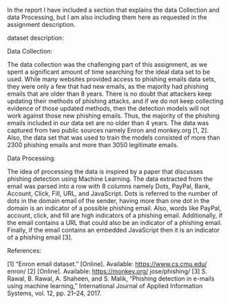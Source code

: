In the report I have included a section that explains the data Collection and data Processing, but I am also including them here as 
requested in the assignment description.

dataset description:

Data Collection:

The data collection was the challenging part of this assignment, as we spent a
significant amount of time searching for the ideal data set to be used. While
many websites provided access to phishing emails data sets, they were only a
few that had new emails, as the majority had phishing emails that are older
than 8 years. There is no doubt that attackers keep updating their methods
of phishing attacks, and if we do not keep collecting evidence of those updated methods, then the detection models will not work against those new
phishing emails. Thus, the majority of the phishing emails included in our
data set are no older than 4 years.
The data was captured from two public sources namely Enron and monkey.org [1, 2]. Also, the data set that was used to train the models consisted
of more than 2300 phishing emails and more than 3050 legitimate emails.



Data Processing:

The idea of processing the data is inspired by a paper that discusses phishing
detection using Machine Learning. The data extracted from the email was
parsed into a row with 8 columns namely Dots, PayPal, Bank, Account,
Click, Fill, URL, and JavaScript. Dots is referred to the number of dots in
the domain email of the sender, having more than one dot in the domain is
an indicator of a possible phishing email. Also, words like PayPal, account,
click, and fill are high indicators of a phishing email. Additionally, if the
email contains a URL that could also be an indicator of a phishing email.
Finally, if the email contains an embedded JavaScript then it is an indicator
of a phishing email [3].


References:

[1] “Enron email dataset.” [Online]. Available: https://www.cs.cmu.edu/ enron/
[2] [Online]. Available: https://monkey.org/ jose/phishing/
[3] S. Rawal, B. Rawal, A. Shaheen, and S. Malik, “Phishing detection in
e-mails using machine learning,” International Journal of Applied Information Systems, vol. 12, pp. 21–24, 2017.



